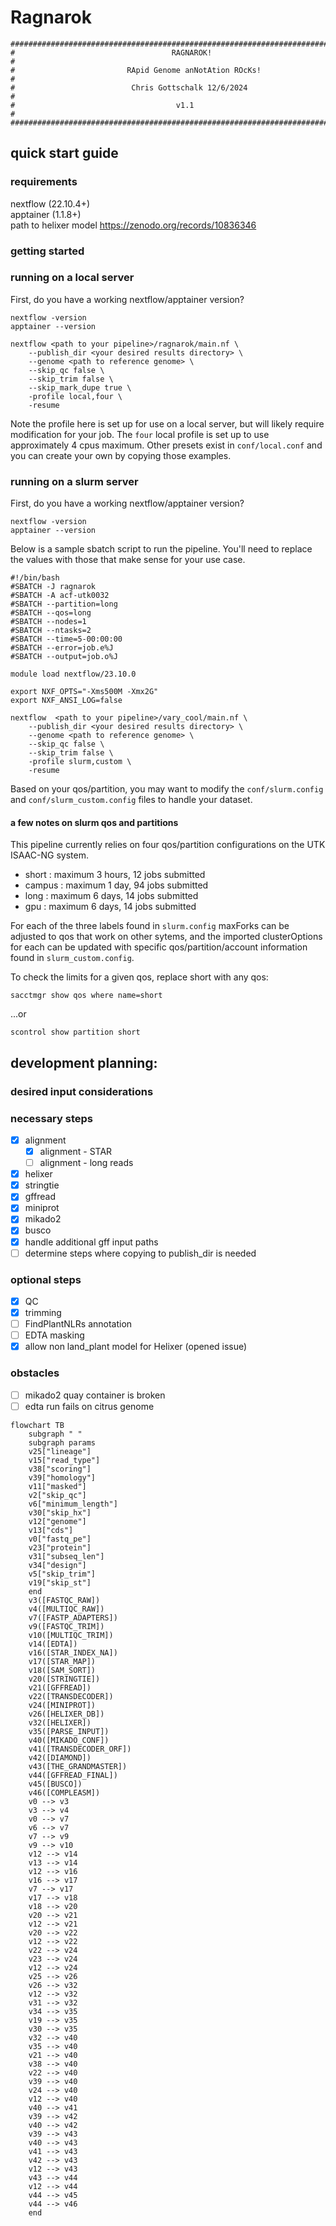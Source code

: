 # Ragnarok

```
################################################################################
#                                   RAGNAROK!                                  #
#                         RApid Genome anNotAtion ROcKs!                       #
#                          Chris Gottschalk 12/6/2024                          #
#                                    v1.1                                      #
################################################################################
```

## quick start guide

### requirements

nextflow (22.10.4+)  
apptainer (1.1.8+)  
path to helixer model https://zenodo.org/records/10836346

### getting started

### running on a local server

First, do you have a working nextflow/apptainer version?

```
nextflow -version
apptainer --version
```

```
nextflow <path to your pipeline>/ragnarok/main.nf \
    --publish_dir <your desired results directory> \
    --genome <path to reference genome> \
    --skip_qc false \
    --skip_trim false \
    --skip_mark_dupe true \
    -profile local,four \
    -resume
```

Note the profile here is set up for use on a local server, but will likely require modification for your job. The `four` local profile is set up to use approximately 4 cpus maximum. Other presets exist in `conf/local.conf` and you can create your own by copying those examples.


### running on a slurm server

First, do you have a working nextflow/apptainer version?

```
nextflow -version
apptainer --version
```

Below is a sample sbatch script to run the pipeline. You'll need to replace the values with those that make sense for your use case.

```
#!/bin/bash
#SBATCH -J ragnarok
#SBATCH -A acf-utk0032
#SBATCH --partition=long
#SBATCH --qos=long
#SBATCH --nodes=1
#SBATCH --ntasks=2
#SBATCH --time=5-00:00:00
#SBATCH --error=job.e%J
#SBATCH --output=job.o%J

module load nextflow/23.10.0

export NXF_OPTS="-Xms500M -Xmx2G"
export NXF_ANSI_LOG=false

nextflow  <path to your pipeline>/vary_cool/main.nf \
    --publish_dir <your desired results directory> \
    --genome <path to reference genome> \
    --skip_qc false \
    --skip_trim false \
    -profile slurm,custom \
    -resume
```

Based on your qos/partition, you may want to modify the `conf/slurm.config` and `conf/slurm_custom.config` files to handle your dataset.

#### a few notes on slurm qos and partitions

This pipeline currently relies on four qos/partition configurations on the UTK ISAAC-NG system.

- short : maximum 3 hours, 12 jobs submitted
- campus : maximum 1 day, 94 jobs submitted
- long : maximum 6 days, 14 jobs submitted
- gpu : maximum 6 days, 14 jobs submitted

For each of the three labels found in `slurm.config` maxForks can be adjusted to qos that work on other sytems, and the imported clusterOptions for each can be updated with specific qos/partition/account information found in `slurm_custom.config`.

To check the limits for a given qos, replace short with any qos:

```
sacctmgr show qos where name=short
```

...or

```
scontrol show partition short
```

## development planning:

### desired input considerations

### necessary steps  
- [x] alignment 
  - [x] alignment - STAR
  - [ ] alignment - long reads
- [x] helixer
- [x] stringtie
- [x] gffread
- [x] miniprot
- [x] mikado2
- [x] busco
- [x] handle additional gff input paths
- [ ] determine steps where copying to publish_dir is needed

### optional steps  
- [x] QC
- [x] trimming
- [ ] FindPlantNLRs annotation
- [ ] EDTA masking
- [x] allow non land_plant model for Helixer (opened issue)

### obstacles
- [ ] mikado2 quay container is broken
- [ ] edta run fails on citrus genome

```mermaid
flowchart TB
    subgraph " "
    subgraph params
    v25["lineage"]
    v15["read_type"]
    v38["scoring"]
    v39["homology"]
    v11["masked"]
    v2["skip_qc"]
    v6["minimum_length"]
    v30["skip_hx"]
    v12["genome"]
    v13["cds"]
    v0["fastq_pe"]
    v23["protein"]
    v31["subseq_len"]
    v34["design"]
    v5["skip_trim"]
    v19["skip_st"]
    end
    v3([FASTQC_RAW])
    v4([MULTIQC_RAW])
    v7([FASTP_ADAPTERS])
    v9([FASTQC_TRIM])
    v10([MULTIQC_TRIM])
    v14([EDTA])
    v16([STAR_INDEX_NA])
    v17([STAR_MAP])
    v18([SAM_SORT])
    v20([STRINGTIE])
    v21([GFFREAD])
    v22([TRANSDECODER])
    v24([MINIPROT])
    v26([HELIXER_DB])
    v32([HELIXER])
    v35([PARSE_INPUT])
    v40([MIKADO_CONF])
    v41([TRANSDECODER_ORF])
    v42([DIAMOND])
    v43([THE_GRANDMASTER])
    v44([GFFREAD_FINAL])
    v45([BUSCO])
    v46([COMPLEASM])
    v0 --> v3
    v3 --> v4
    v0 --> v7
    v6 --> v7
    v7 --> v9
    v9 --> v10
    v12 --> v14
    v13 --> v14
    v12 --> v16
    v16 --> v17
    v7 --> v17
    v17 --> v18
    v18 --> v20
    v20 --> v21
    v12 --> v21
    v20 --> v22
    v12 --> v22
    v22 --> v24
    v23 --> v24
    v12 --> v24
    v25 --> v26
    v26 --> v32
    v12 --> v32
    v31 --> v32
    v34 --> v35
    v19 --> v35
    v30 --> v35
    v32 --> v40
    v35 --> v40
    v21 --> v40
    v38 --> v40
    v22 --> v40
    v39 --> v40
    v24 --> v40
    v12 --> v40
    v40 --> v41
    v39 --> v42
    v40 --> v42
    v39 --> v43
    v40 --> v43
    v41 --> v43
    v42 --> v43
    v12 --> v43
    v43 --> v44
    v12 --> v44
    v44 --> v45
    v44 --> v46
    end
```